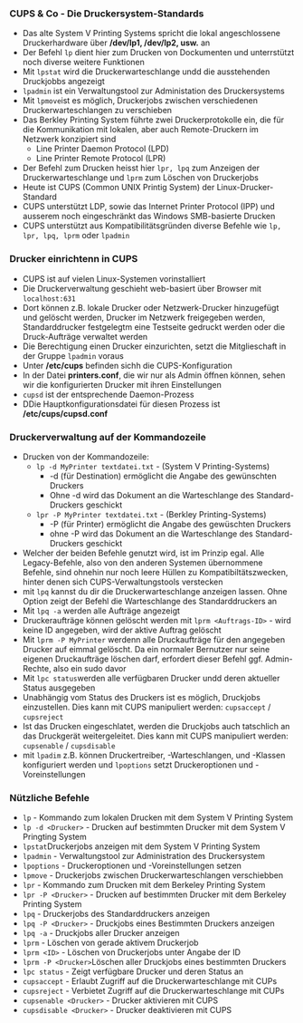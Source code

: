 ### CUPS & Co - Die Druckersystem-Standards
  * Das alte System V Printing Systems spricht die lokal angeschlossene Druckerhardware über **/dev/lp1, /dev/lp2, usw.** an 
  * Der Befehl `lp` dient hier zum Drucken von Dockumenten und unterrstützt noch diverse weitere Funktionen
  * Mit `lpstat` wird die Druckerwarteschlange undd die ausstehenden Druckjobbs angezeigt
  * `lpadmin` ist ein Verwaltungstool zur Administation des Druckersystems
  * Mit `lpmove`ist es möglich, Druckerjobs zwischen verschiedenen Druckerwarteschlangen zu verschieben
  * Das Berkley Printing System führte zwei Druckerprotokolle ein, die für die Kommunikation mit lokalen, aber auch Remote-Druckern im Netzwerk konzipiert sind
    * Line Printer Daemon Protocol (LPD)
    * Line Printer Remote Protocol (LPR)
  * Der Befehl zum Drucken heisst hier `lpr, lpq` zum Anzeigen der Druckerwarteschlange und `lprm` zum Löschen von Druckerjobs
  * Heute ist CUPS (Common UNIX Printig System) der Linux-Drucker-Standard
  * CUPS unterstützt LDP, sowie das Internet Printer Protocol (IPP) und ausserem noch eingeschränkt das Windows SMB-basierte Drucken
  * CUPS unterstützt aus Kompatibilitätsgründen diverse Befehle wie `lp, lpr, lpq, lprm` oder `lpadmin`

### Drucker einrichtenn in CUPS
  * CUPS ist auf vielen Linux-Systemen vorinstalliert
  * Die Druckerverwaltung geschieht web-basiert über Browser mit `localhost:631`
  * Dort können z.B. lokale Drucker oder Netzwerk-Drucker hinzugefügt und gelöscht werden, Drucker im Netzwerk freigegeben werden, Standarddrucker festgelegtm eine Testseite gedruckt werden oder die Druck-Aufträge verwaltet werden
  * Die Berechtigung einen Drucker einzurichten, setzt die Mitglieschaft in der Gruppe `lpadmin` voraus
  * Unter **/etc/cups** befinden sichh die CUPS-Konfiguration
  * In der Datei **printers.conf**, die wir nur als Admin öffnen können, sehen wir die konfigurierten Drucker mit ihren Einstellungen
  * `cupsd` ist der entsprechende Daemon-Prozess
  * DDie Hauptkonfigurationsdatei für diesen Prozess ist **/etc/cups/cupsd.conf**

### Druckerverwaltung auf der Kommandozeile
  * Drucken von der Kommandozeile:
    * `lp -d MyPrinter textdatei.txt` - (System V Printing-Systems)
      * -d (für Destination) ermöglicht die Angabe des gewünschten Druckers
      * Ohne -d wird das Dokument an die Warteschlange des Standard-Druckers geschickt
    * `lpr -P MyPrinter textdatei.txt` - (Berkley Printing-Systems)
      * -P (für Printer) ermöglicht die Angabe des gewüschten Druckers
      * ohne -P wird das Dokument an die Warteschlange des Standard-Druckers geschickt
  * Welcher der beiden Befehle genutzt wird, ist im Prinzip egal. Alle Legacy-Befehle, also von den anderen Systemen übernommene Befehle, sind ohnehin nur noch leere Hüllen zu Kompatibiltätszwecken, hinter denen sich CUPS-Verwaltungstools verstecken
  * mit `lpq` kannst du dir die Druckerwarteschlange anzeigen lassen. Ohne Option zeigt der Befehl die Warteschlange des Standarddruckers an
  * Mit `lpq -a` werden alle Aufträge angezeigt
  * Druckeraufträge können gelöscht  werden mit `lprm <Auftrags-ID>` - wird keine ID angegeben, wird der aktive Auftrag gelöscht
  * Mit `lprm -P MyPrinter` werdenn alle Druckaufträge für den angegeben Drucker auf eimmal gelöscht. Da ein normaler Bernutzer nur seine eigenen Druckaufträge löschen darf, erfordert dieser Befehl ggf. Admin-Rechte, also ein sudo davor
  * Mit `lpc status`werden alle verfügbaren Drucker undd deren aktueller Status ausgegeben
  * Unabhängig vom Status des Druckers ist es möglich, Druckjobs einzustellen. Dies kann mit CUPS manipuliert werden: `cupsaccept` / `cupsreject`
  * Ist das Drucken eingeschlatet, werden die Druckjobs auch tatschlich an das Druckgerät weitergeleitet. Dies kann mit CUPS manipuliert werden: `cupsenable` / `cupsdisable`
  * mit `lpadim` z.B. können Druckertreiber, -Warteschlangen, und -Klassen konfiguriert werden und `lpoptions` setzt Druckeroptionen und -Voreinstellungen

### Nützliche Befehle
  * `lp` - Kommando zum lokalen Drucken mit dem System V Printing System
  * `lp -d <Drucker>` - Drucken auf bestimmten Drucker mit dem System V Pringting System
  * `lpstat`Druckerjobs anzeigen mit dem System V Printing System
  * `lpadmin` - Verwaltungstool zur Administration des Druckersystem
  * `lpoptions` - Druckeroptionen und -Voreinstellungen setzen
  * `lpmove` - Druckerjobs zwischen Druckerwarteschlangen verschiebben
  * `lpr` - Kommando zum Drucken mit dem Berkeley Printing System
  * `lpr -P <Drucker>` - Drucken auf bestimmten Drucker mit dem Berkeley Printing System
  * `lpq` - Druckerjobs des Standarddruckers anzeigen
  * `lpq -P <Drucker>` - Druckjobs eines Bestimmten Druckers anzeigen
  * `lpq -a` - Druckjobs aller Drucker anzeigen
  * `lprm` - Löschen von gerade aktivem Druckerjob
  * `lprm <ID>` - Löschen von Druckerjobs unter Angabe der ID
  * `lprm -P <Drucker>`Löschen aller Druckjobs eines bestimmten Druckers
  * `lpc status` - Zeigt verfügbare Drucker und deren Status an
  * `cupsaccept` - Erlaubt Zugriff auf die Druckerwarteschlange mit CUPs
  * `cupsreject` - Verbietet Zugriff auf die Druckerwarteschlange mit CUPs
  * `cupsenable <Drucker>` - Drucker aktivieren mit CUPS
  * `cupsdisable <Drucker>` - Drucker deaktivieren mit CUPS